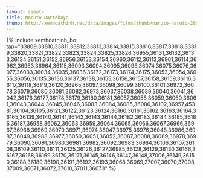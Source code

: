 ```yaml
---
layout: sieutv
title: Naruto Dattebayo
thumb: http://xemhoathinh.net/data/images/films/thumb/naruto-naruto-2007.jpg
---
```

{% include xemhoathinh_bo tap="33809,33810,33811,33812,33813,33814,33815,33816,33817,33818,33819,33820,33821,33822,33823,33824,33825,33826,36955,36131,36132,36133,36134,36151,36152,36956,36153,36154,36960,36112,36113,36961,36114,36962,36963,36964,36115,36093,36094,36095,36096,36074,36075,36076,36077,36033,36034,36035,36036,36172,36173,36174,36175,36053,36054,36055,36056,36135,36136,36137,36138,36155,36156,36157,36158,36159,36116,36117,36118,36119,36120,36965,36097,36098,36099,36100,36101,36972,36078,36079,36080,36081,36082,36973,36037,36038,36039,36040,36041,36042,36176,36177,36178,36179,36180,36181,36057,36058,36059,36060,36061,36043,36044,36045,36046,36083,36084,36085,36086,36102,36957,45381,36104,36105,36121,36122,36123,36124,36160,36161,36162,36163,36164,36165,36139,36140,36141,36142,36143,36144,36182,36183,36184,36185,36186,36187,36958,36062,36063,36959,36064,36065,36066,36067,36966,36967,36968,36969,36970,36971,36974,36047,36975,36976,36048,36986,36987,36049,36988,36977,36050,36051,36052,36087,36088,36089,36978,36979,36090,36091,36980,36981,36982,36092,36983,36984,36106,36107,36108,36109,36110,36111,36125,36126,36127,36985,36128,36129,36130,36166,36167,36168,36169,36170,36171,36145,36146,36147,36148,37006,36149,36150,36188,36189,36190,36191,36192,36193,36068,36069,37007,36070,37008,37009,36071,36072,37010,37011,36073" %} 
